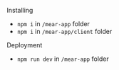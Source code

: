 Installing
  - `npm i` in `/mear-app` folder
  - `npm i` in `/mear-app/client` folder
 
Deployment
 - `npm run dev` in `/mear-app` folder